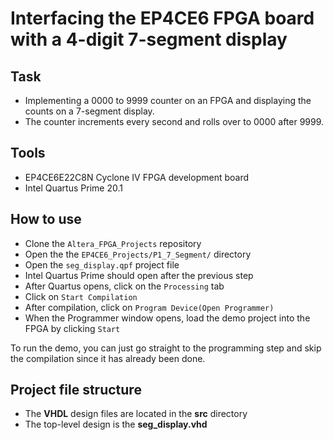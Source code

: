 # Interfacing the EP4CE6 FPGA board with a 4-digit 7-segment display  

## Task  
- Implementing a 0000 to 9999 counter on an FPGA and displaying the counts on a 7-segment display.
- The counter increments every second and rolls over to 0000 after 9999.

## Tools  
- EP4CE6E22C8N Cyclone IV FPGA development board  
- Intel Quartus Prime 20.1  

## How to use  
- Clone the ``Altera_FPGA_Projects`` repository  
- Open the the ``EP4CE6_Projects/P1_7_Segment/`` directory  
- Open the ``seg_display.qpf`` project file  
- Intel Quartus Prime should open after the previous step  
- After Quartus opens, click on the ``Processing`` tab  
- Click on ``Start Compilation``  
- After compilation, click on ``Program Device(Open Programmer)``  
- When the Programmer window opens, load the demo project into the FPGA by clicking ``Start``

To run the demo, you can just go straight to the programming step and skip the compilation since it has already been done.  

## Project file structure  
- The **VHDL** design files are located in the **src** directory  
- The top-level design is the **seg_display.vhd**  




